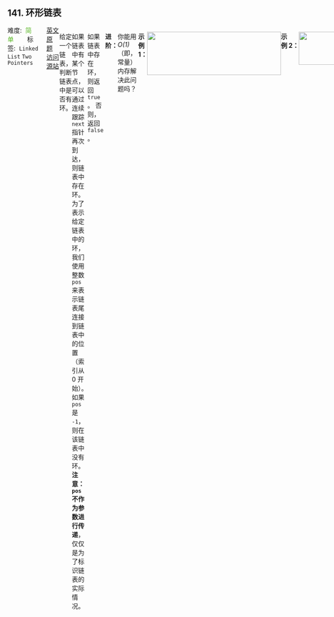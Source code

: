 <div style="font-size: 20px; margin-bottom: 15px; font-weight: bold;">141. 环形链表</div>
<div style="display: flex; font-size: 14px; justify-content: space-between;"><div><span style="margin-right: 30px;">难度:&nbsp;&nbsp;<label style="color: rgb(90, 183, 38);">简单</label></span><span style="margin-right: 30px;">标签:&nbsp;&nbsp;<code>Linked List</code>&nbsp;<code>Two Pointers</code></span></div><div><span style="margin-right: 15px;"><a href="https://leetcode.com/problems/linked-list-cycle/">英文原题</a></span><span><a href="https://leetcode-cn.com/problems/linked-list-cycle/">访问源站</a></span></div>
<hr style="height: 1px; margin: 1em 0px;" />
<p>给定一个链表，判断链表中是否有环。</p>

<p>如果链表中有某个节点，可以通过连续跟踪 <code>next</code> 指针再次到达，则链表中存在环。 为了表示给定链表中的环，我们使用整数 <code>pos</code> 来表示链表尾连接到链表中的位置（索引从 0 开始）。 如果 <code>pos</code> 是 <code>-1</code>，则在该链表中没有环。<strong>注意：<code>pos</code> 不作为参数进行传递</strong>，仅仅是为了标识链表的实际情况。</p>

<p>如果链表中存在环，则返回 <code>true</code> 。 否则，返回 <code>false</code> 。</p>

<p>&nbsp;</p>

<p><strong>进阶：</strong></p>

<p>你能用 <em>O(1)</em>（即，常量）内存解决此问题吗？</p>

<p>&nbsp;</p>

<p><strong>示例 1：</strong></p>

<p><img alt="" src="https://assets.leetcode-cn.com/aliyun-lc-upload/uploads/2018/12/07/circularlinkedlist.png" style="height: 97px; width: 300px;"></p>

<pre><strong>输入：</strong>head = [3,2,0,-4], pos = 1
<strong>输出：</strong>true
<strong>解释：</strong>链表中有一个环，其尾部连接到第二个节点。
</pre>

<p><strong>示例&nbsp;2：</strong></p>

<p><img alt="" src="https://assets.leetcode-cn.com/aliyun-lc-upload/uploads/2018/12/07/circularlinkedlist_test2.png" style="height: 74px; width: 141px;"></p>

<pre><strong>输入：</strong>head = [1,2], pos = 0
<strong>输出：</strong>true
<strong>解释：</strong>链表中有一个环，其尾部连接到第一个节点。
</pre>

<p><strong>示例 3：</strong></p>

<p><img alt="" src="https://assets.leetcode-cn.com/aliyun-lc-upload/uploads/2018/12/07/circularlinkedlist_test3.png" style="height: 45px; width: 45px;"></p>

<pre><strong>输入：</strong>head = [1], pos = -1
<strong>输出：</strong>false
<strong>解释：</strong>链表中没有环。
</pre>

<p>&nbsp;</p>

<p><strong>提示：</strong></p>

<ul>
	<li>链表中节点的数目范围是 <code>[0, 10<sup>4</sup>]</code></li>
	<li><code>-10<sup>5</sup> &lt;= Node.val &lt;= 10<sup>5</sup></code></li>
	<li><code>pos</code> 为 <code>-1</code> 或者链表中的一个 <strong>有效索引</strong> 。</li>
</ul>

<hr style="height: 1px; margin: 1em 0px;" />
<strong>第2次解答</strong>
```javascript
/**
 * Definition for singly-linked list.
 * function ListNode(val) {
 *     this.val = val;
 *     this.next = null;
 * }
 */

/**
 * @param {ListNode} head
 * @return {boolean}
 */
var hasCycle = function (head) {
  // 快慢指针，快指针一次走2步，慢指针一次走一步，如果有环的话，快慢指针迟早会相遇
  let fast = head,
    slow = head;

  while (fast !== null && fast.next !== null) {
    // 快指针走两步
    fast = fast.next.next;
    // 慢指针走一步
    slow = slow.next;

    // 如果快慢指针相遇了，则返回 true
    if (fast === slow) return true;
  }

  // 否则返回 false
  return false;
};
```
<hr style="height: 1px; margin: 1em 0px;" />
<strong>第1次解答</strong>
```javascript
/**
 * Definition for singly-linked list.
 * function ListNode(val) {
 *     this.val = val;
 *     this.next = null;
 * }
 */

/**
 * @param {ListNode} head
 * @return {boolean}
 */
// var hasCycle = function (head) {
//   // 边界条件，如果 head 为 null，则没有环
//   if (head === null) return false;
//   // 定义 first，last 两个指针，first 走一步， last 走两步
//   let first = head,
//     last = head.next;
//   // 当 first !== last 的时候，就继续往前走
//   while (first !== last) {
//     // 如果前面的指针已经为 null 或者即将为 null，则表示没有环
//     if (last === null || last.next === null) return false;
//     // first 节点往前走一步
//     first = first.next;
//     // last 节点万千走两步
//     last = last.next.next;
//   }
//   // 如果能结束循环，则表示找到环了
//   return true;
// };

var hasCycle = function (head) {
  // 快慢指针
  let fast = head,
    slow = head;

  // 当 fast 为 null，则表示没有环
  while (fast !== null) {
    // slow 往前走一步
    slow = slow.next;
    // fast.next 为 null，则表示没有环
    if (fast.next === null) return false;
    // fast 往前走两步
    fast = fast.next.next;
    // 如果 fast === slow，则两个指针相遇，就表示有环
    if (fast === slow) return true;
  }
  // 否则没有环
  return false;
};
```